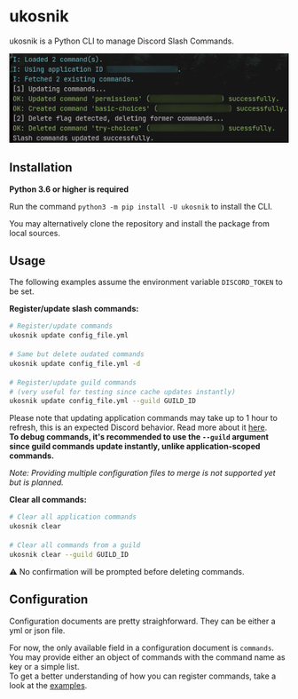 # ukosnik

ukosnik is a Python CLI to manage Discord Slash Commands.

<!-- External image URL to make PyPI display it -->
![Insert/update demo output](https://raw.githubusercontent.com/Unoqwy/ukosnik/master/demo/screenshot-update.png "comamnd: ukosnik update <config> -d")

## Installation

**Python 3.6 or higher is required**

Run the command `python3 -m pip install -U ukosnik` to install the CLI.  

You may alternatively clone the repository and install the package from local sources.

## Usage

The following examples assume the environment variable `DISCORD_TOKEN` to be set.  

**Register/update slash commands:**  

```sh
# Register/update commands
ukosnik update config_file.yml

# Same but delete oudated commands
ukosnik update config_file.yml -d

# Register/update guild commands
# (very useful for testing since cache updates instantly)
ukosnik update config_file.yml --guild GUILD_ID
```

Please note that updating application commands may take up to 1 hour to refresh, this is an expected Discord behavior.
Read more about it [here](https://discord.com/developers/docs/interactions/slash-commands#registering-a-command).  
**To debug commands, it's recommended to use the `--guild` argument since guild commands update instantly, unlike application-scoped commands.**

*Note: Providing multiple configuration files to merge is not supported yet but is planned.*

**Clear all commands:**  

```sh
# Clear all application commands
ukosnik clear

# Clear all commands from a guild
ukosnik clear --guild GUILD_ID
```

⚠️ No confirmation will be prompted before deleting commands.

## Configuration

Configuration documents are pretty straighforward. They can be either a yml or json file.

For now, the only available field in a configuration document is `commands`. You may provide either an object of commands with the command name as key or a simple list.  
To get a better understanding of how you can register commands, take a look at the [examples](https://github.com/Unoqwy/ukosnik/tree/master/examples).

